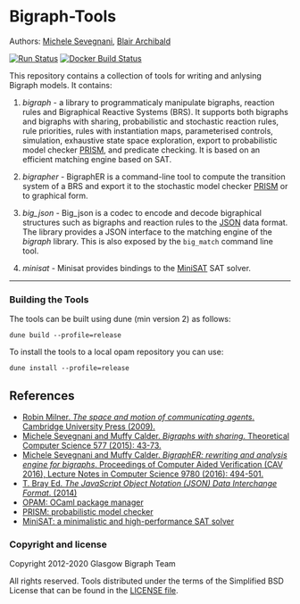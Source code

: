 # Bigraph-Tools #

Authors: [Michele Sevegnani](http://www.dcs.gla.ac.uk/~michele), [Blair Archibald](http://www.blairarchibald.co.uk)

[![Run Status](https://api.shippable.com/projects/5e6fa6aa5f10de0007bc21a1/badge?branch=master)]()
[![Docker Build Status](https://img.shields.io/docker/build/mseve/bigrapher)]()

This repository contains a collection of tools for writing and
anlysing Bigraph models. It contains:

1. *bigraph* - a library to programmaticaly manipulate bigraphs, reaction rules
  and Bigraphical Reactive Systems (BRS). It supports both bigraphs and bigraphs
  with sharing, probabilistic and stochastic reaction rules, rule priorities,
  rules with instantiation maps, parameterised controls, simulation, exhaustive
  state space exploration, export to probabilistic model checker [PRISM][prism],
  and predicate checking. It is based on an efficient matching engine based on
  SAT.

2. *bigrapher* - BigraphER is a command-line tool to compute the transition
   system of a BRS and export it to the stochastic model checker [PRISM](prism)
   or to graphical form.

3. *big_json* - Big_json is a codec to encode and decode bigraphical
  structures such as bigraphs and reaction rules to the [JSON](json) data
  format. The library provides a JSON interface to the matching engine of the
  *bigraph* library. This is also exposed by the `big_match` command line tool.

4. *minisat* - Minisat provides bindings to the [MiniSAT](minisat) SAT solver.

----------------------------------------------------------------------------

### Building the Tools

The tools can be built using dune (min version 2) as follows:

```
dune build --profile=release
```

To install the tools to a local opam repository you can use:

```
dune install --profile=release
```

## References

- [Robin Milner. *The space and motion of communicating agents*. Cambridge
  University Press (2009).][milner]
- [Michele Sevegnani and Muffy Calder. *Bigraphs with sharing*. Theoretical
  Computer Science 577 (2015): 43-73.][share]
- [Michele Sevegnani and Muffy Calder. *BigraphER: rewriting and analysis engine for bigraphs*. Proceedings of Computer Aided Verification (CAV 2016), Lecture Notes in Computer Science 9780 (2016): 494-501.][tech]
- [T. Bray Ed. *The JavaScript Object Notation (JSON) Data Interchange Format*. (2014)][json]
- [OPAM: OCaml package manager][opam]
- [PRISM: probabilistic model checker][prism]
- [MiniSAT: a minimalistic and high-performance SAT solver][minisat]

[milner]:  <http://dl.acm.org/citation.cfm?id=1540607> "Robin Milner. *The space and motion of communicating agents*. Cambridge University Press (2009)."
[share]:   <http://doi.org/10.1016/j.tcs.2015.02.011> "Michele Sevegnani and Muffy Calder. *Bigraphs with sharing*. Theoretical Computer Science 577 (2015): 43-73."
[tech]:    <http://doi.org/10.1007/978-3-319-41540-6_27> "Michele Sevegnani and Muffy Calder. *BigraphER: rewriting and analysis engine for bigraphs*. Proceedings of Computer Aided Verification (CAV 2016), Lecture Notes in Computer Science 9780 (2016): 494-501"
[json]:    <http://tools.ietf.org/html/rfc7159>
           "T. Bray Ed. The JavaScript Object Notation (JSON) Data Interchange Format, 2014"
[prism]:   <http://www.prismmodelchecker.org/> "PRISM: probabilistic model checker"
[minisat]: <https://github.com/niklasso/minisat> "MiniSAT: a minimalistic and high-performance SAT solver"
[opam]:    <https://opam.ocaml.org/> "OPAM: OCaml package manager"


### Copyright and license

Copyright 2012-2020 Glasgow Bigraph Team

All rights reserved. Tools distributed under the terms of the Simplified
BSD License that can be found in the [LICENSE file](LICENSE.md).
